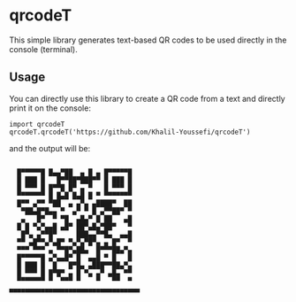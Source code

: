 # qrcodeT
This simple library generates text-based QR codes to be used directly in the console (terminal).
## Usage
You can directly use this library to create a QR code from a text and directly print it on the console:
```
import qrcodeT
qrcodeT.qrcodeT('https://github.com/Khalil-Youssefi/qrcodeT')
```
and the output will be:
```

  █▀▀▀▀▀█ █▄▄▀██  ▄ █ ▄ █▀▀▀▀▀█  
  █ ███ █   █▀▀██▀███▀▀ █ ███ █
  █ ▀▀▀ █ █▀▀█ █▀ ▄ ▀   █ ▀▀▀ █
  ▀▀▀▀▀▀▀ █ █▄█ █▄█ █ ▀ ▀▀▀▀▀▀▀
  █▀▀ ▄▀▀ ▀██  ▄ ▄▀▄ ▄████▀  ██
   ▀██▄█▀█▄▄ ▀  ▄▀ ▀ █ ▄▀▀██▀ ▀
   ▄   █▀  ▀ ▀█  ▄█▄▀ █ ██   ▄█
  █ █ ▀▄▀▄▄█ ▄█▀ ██▀▄█▄▀██▀   ▀
   █▀▄ ▄▀▀█▀     ███▄▄▀▀█▄  ▄▄█
  ▀▀ ▄█▀▀▄▀▄█▀ ▀▄▀▄▀█▀▄ ▄ █▀  ▀
  ▀▀▀ ▀▀▀ ▄ ▀▀█▀▄██▄  █▀▀▀██▄▀▄
  █▀▀▀▀▀█ ▄▀▄▄█▀ █  ▄▄█ ▀ █   █
  █ ███ █  █   █▀█▄ ▄███▀▀██▄▀▄
  █ ▀▀▀ █ █▀█▀ ▄ █ ▀▄ ▄▀ ▄█▄ ▀▀
  ▀▀▀▀▀▀▀ ▀  ▀▀▀ ▀    ▀   ▀▀  ▀
▄▄▄▄▄▄▄▄▄▄▄▄▄▄▄▄▄▄▄▄▄▄▄▄▄▄▄▄▄▄▄▄▄
```
